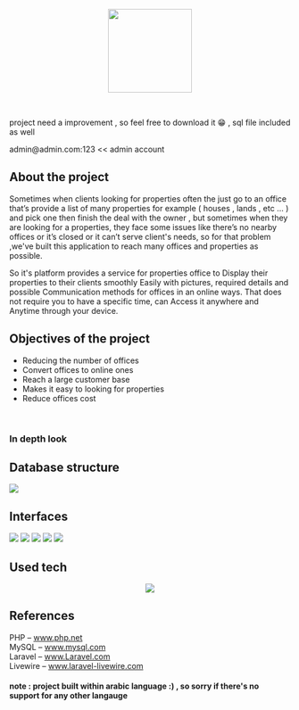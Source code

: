 <p align="center"><img src="https://b.top4top.io/p_2418d9dxg1.png" width="150"></a></p>

<br><p>project need a improvement , so feel free to download it 😁 , sql file included as well</p>
<p>admin@admin.com:123 << admin account</p>


## About the project

Sometimes when clients looking for properties often the just go to an office that’s provide a list of many properties for example ( houses , lands , etc … ) and pick one then finish the deal with the owner , but sometimes when they are looking for a properties, they face some issues like there’s no nearby offices or it’s closed or it can’t serve client's needs, so for that problem ,we've built this application to reach many offices and properties as possible.

So it's platform provides a service for properties office to Display their properties to their clients smoothly Easily with pictures, required details and possible Communication methods for offices in an online ways. That does not require you to have a specific time, can Access it anywhere and 
Anytime through your device.

## Objectives of the project
<ul>
<li>Reducing the number of offices</li>
<li>Convert offices to online ones</li>
<li>Reach a large customer base</li>
<li>Makes it easy to looking for properties</li>
<li>Reduce offices cost</li>
</ul>
<br>

<h3>In depth look</h3>

## Database structure
<img src="https://c.top4top.io/p_24185qs2f1.png">

## Interfaces
<img src="https://c.top4top.io/p_2418iogmx2.png">
<img src="https://d.top4top.io/p_2418uzj673.png">
<img src="https://e.top4top.io/p_2418htl6v4.png">
<img src="https://f.top4top.io/p_2418yyikc5.png">
<img src="https://g.top4top.io/p_2418npc1l6.png">

## Used tech

<p align="center">
<img src="https://f.top4top.io/p_2418c59vp1.png">
</p>


## References
PHP – www.php.net
<br>
MySQL – www.mysql.com
<br>
Laravel – www.Laravel.com
<br>
Livewire – www.laravel-livewire.com

<h4>note : project built within arabic language :) , so sorry if there's no support for any other langauge</h4>
